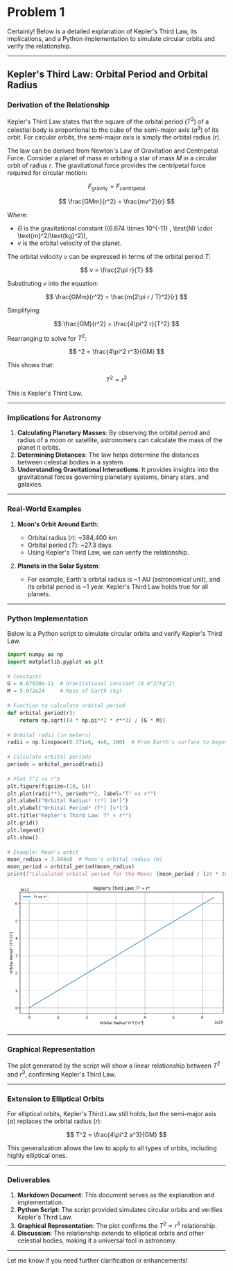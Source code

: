 # Problem 1

Certainly! Below is a detailed explanation of Kepler's Third Law, its implications, and a Python implementation to simulate circular orbits and verify the relationship.

---

## **Kepler's Third Law: Orbital Period and Orbital Radius**

### **Derivation of the Relationship**
Kepler's Third Law states that the square of the orbital period ($T^2$) of a celestial body is proportional to the cube of the semi-major axis ($a^3$) of its orbit. For circular orbits, the semi-major axis is simply the orbital radius ($r$).

The law can be derived from Newton's Law of Gravitation and Centripetal Force. Consider a planet of mass $m$ orbiting a star of mass $M$ in a circular orbit of radius $r$. The gravitational force provides the centripetal force required for circular motion:

$$
    F_{\text{gravity}} = F_{\text{centripetal}}
$$

$$
    \frac{GMm}{r^2} = \frac{mv^2}{r}
$$

Where:
- $G$ is the gravitational constant (\(6.674 \times 10^{-11} \, \text{N} \cdot \text{m}^2/\text{kg}^2\)),
- $v$ is the orbital velocity of the planet.

The orbital velocity $v$ can be expressed in terms of the orbital period $T$:

$$
    v = \frac{2\pi r}{T}
$$

Substituting $v$ into the equation:

$$
    \frac{GMm}{r^2} = \frac{m(2\pi r / T)^2}{r}
$$

Simplifying:

$$
    \frac{GM}{r^2} = \frac{4\pi^2 r}{T^2}
$$

Rearranging to solve for $T^2$:

$$
    ^2 = \frac{4\pi^2 r^3}{GM}
$$

This shows that:

$$
    T^2 \propto r^3
$$

This is Kepler's Third Law.

---

### **Implications for Astronomy**
1. **Calculating Planetary Masses**: By observing the orbital period and radius of a moon or satellite, astronomers can calculate the mass of the planet it orbits.
2. **Determining Distances**: The law helps determine the distances between celestial bodies in a system.
3. **Understanding Gravitational Interactions**: It provides insights into the gravitational forces governing planetary systems, binary stars, and galaxies.

---

### **Real-World Examples**
1. **Moon's Orbit Around Earth**:
   - Orbital radius ($r$): ~384,400 km
   - Orbital period ($T$): ~27.3 days
   - Using Kepler's Third Law, we can verify the relationship.

2. **Planets in the Solar System**:
   - For example, Earth's orbital radius is ~1 AU (astronomical unit), and its orbital period is ~1 year. Kepler's Third Law holds true for all planets.

---

### **Python Implementation**
Below is a Python script to simulate circular orbits and verify Kepler's Third Law.

```python
import numpy as np
import matplotlib.pyplot as plt

# Constants
G = 6.67430e-11  # Gravitational constant (N m^2/kg^2)
M = 5.972e24     # Mass of Earth (kg)

# Function to calculate orbital period
def orbital_period(r):
    return np.sqrt((4 * np.pi**2 * r**3) / (G * M))

# Orbital radii (in meters)
radii = np.linspace(6.371e6, 4e8, 100)  # From Earth's surface to beyond the Moon's orbit

# Calculate orbital periods
periods = orbital_period(radii)

# Plot T^2 vs r^3
plt.figure(figsize=(10, 6))
plt.plot(radii**3, periods**2, label="T² vs r³")
plt.xlabel("Orbital Radius³ (r³) [m³]")
plt.ylabel("Orbital Period² (T²) [s²]")
plt.title("Kepler's Third Law: T² ∝ r³")
plt.grid()
plt.legend()
plt.show()

# Example: Moon's orbit
moon_radius = 3.844e8  # Moon's orbital radius (m)
moon_period = orbital_period(moon_radius)
print(f"Calculated orbital period for the Moon: {moon_period / (24 * 3600):.2f} days")
```
![alt text](image.png)

---

### **Graphical Representation**
The plot generated by the script will show a linear relationship between $T^2$ and $r^3$, confirming Kepler's Third Law.

---

### **Extension to Elliptical Orbits**
For elliptical orbits, Kepler's Third Law still holds, but the semi-major axis ($a$) replaces the orbital radius ($r$):

$$
    T^2 = \frac{4\pi^2 a^3}{GM}
$$

This generalization allows the law to apply to all types of orbits, including highly elliptical ones.

---

### **Deliverables**
1. **Markdown Document**: This document serves as the explanation and implementation.
2. **Python Script**: The script provided simulates circular orbits and verifies Kepler's Third Law.
3. **Graphical Representation**: The plot confirms the $T^2 \propto r^3$ relationship.
4. **Discussion**: The relationship extends to elliptical orbits and other celestial bodies, making it a universal tool in astronomy.

---

Let me know if you need further clarification or enhancements!